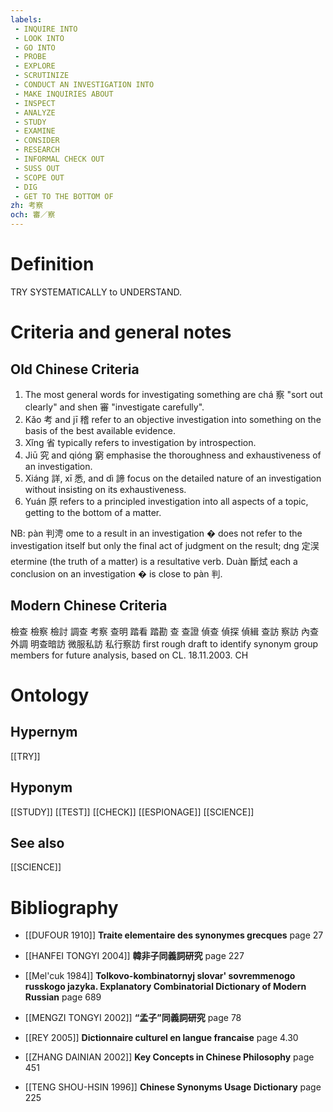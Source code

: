 ```yaml
---
labels: 
 - INQUIRE INTO
 - LOOK INTO
 - GO INTO
 - PROBE
 - EXPLORE
 - SCRUTINIZE
 - CONDUCT AN INVESTIGATION INTO
 - MAKE INQUIRIES ABOUT
 - INSPECT
 - ANALYZE
 - STUDY
 - EXAMINE
 - CONSIDER
 - RESEARCH
 - INFORMAL CHECK OUT
 - SUSS OUT
 - SCOPE OUT
 - DIG
 - GET TO THE BOTTOM OF
zh: 考察
och: 審／察
---
```


# Definition
TRY SYSTEMATICALLY to UNDERSTAND.
# Criteria and general notes
## Old Chinese Criteria
1. The most general words for investigating something are chá 察 "sort out clearly" and shen 審 "investigate carefully".
2. Kǎo 考 and jī 稽 refer to an objective investigation into something on the basis of the best available evidence.
3. Xǐng 省 typically refers to investigation by introspection.
4. Jiū 究 and qióng 窮 emphasise the thoroughness and exhaustiveness of an investigation.
5. Xiáng 詳, xī 悉, and dì 諦 focus on the detailed nature of an investigation without insisting on its exhaustiveness.
6. Yuán 原 refers to a principled investigation into all aspects of a topic, getting to the bottom of a matter.

NB: pàn 判涄 ome to a result in an investigation � does not refer to the investigation itself but only the final act of judgment on the result; dng 定洖 etermine (the truth of a matter) is a resultative verb. Duàn 斷烒 each a conclusion on an investigation � is close to pàn 判.
## Modern Chinese Criteria
檢查
檢察
檢討
調查
考察
查明
踏看
踏勘
查
查證
偵查
偵探
偵緝
查訪
察訪
內查外調
明查暗訪
微服私訪
私行察訪
first rough draft to identify synonym group members for future analysis, based on CL. 18.11.2003. CH
# Ontology

## Hypernym
[[TRY]]
## Hyponym
[[STUDY]]
[[TEST]]
[[CHECK]]
[[ESPIONAGE]]
[[SCIENCE]]
## See also
[[SCIENCE]]
# Bibliography
- [[DUFOUR 1910]]
**Traite elementaire des synonymes grecques** page 27

- [[HANFEI TONGYI 2004]]
**韓非子同義詞研究** page 227

- [[Mel'cuk 1984]]
**Tolkovo-kombinatornyj slovar' sovremmenogo russkogo jazyka. Explanatory Combinatorial Dictionary of Modern Russian** page 689

- [[MENGZI TONGYI 2002]]
**“孟子”同義詞研究** page 78

- [[REY 2005]]
**Dictionnaire culturel en langue francaise** page 4.30

- [[ZHANG DAINIAN 2002]]
**Key Concepts in Chinese Philosophy** page 451

- [[TENG SHOU-HSIN 1996]]
**Chinese Synonyms Usage Dictionary** page 225
